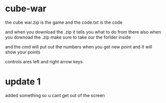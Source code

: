 # cube-war

the cube war.zip is the game 
and the code.txt is the code 

and when you download the .zip it tells you what to do from there
also when you downoad the .zip make sure to take our the forlder inside 

and the cmd will put out the numbers when you get new point and it will show your points 


controls ares left and right arrow keys 

# update 1 

added something so u cant get out of the screen

